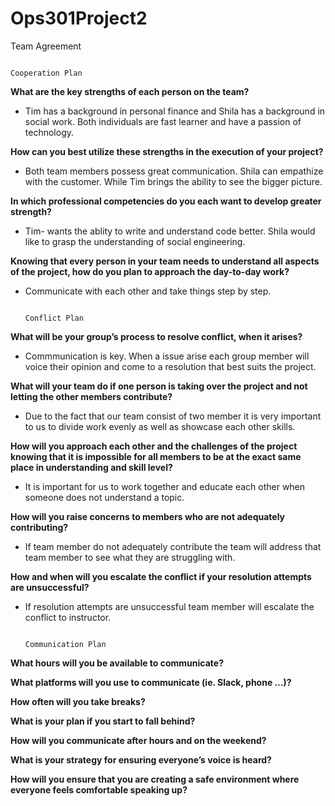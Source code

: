 # Ops301Project2
<hx>Team Agreement</hx>

                                                                Cooperation Plan

<b>What are the key strengths of each person on the team?</b>
* Tim has a background in personal finance and Shila has a background in social work. Both individuals are fast learner and have a passion of technology.
  
<b>How can you best utilize these strengths in the execution of your project?</b>
* Both team members possess great communication. Shila can empathize with the customer. While Tim brings the ability to see the bigger picture.

<b>In which professional competencies do you each want to develop greater strength?</b>
* Tim- wants the ablity to write and understand code better. Shila would like to grasp the understanding of social engineering. 

<b>Knowing that every person in your team needs to understand all aspects of the project, how do you plan to approach the day-to-day work?</b>
* Communicate with each other and take things step by step.

                                                                  Conflict Plan
                                                                  
<b>What will be your group’s process to resolve conflict, when it arises?</b>
* Commmunication is key. When a issue arise each group member will voice their opinion and come to a resolution that best suits the project.

<b>What will your team do if one person is taking over the project and not letting the other members contribute?</b>
* Due to the fact that our team consist of two member it is very important to us to divide work evenly as well as showcase each other skills.

<b>How will you approach each other and the challenges of the project knowing that it is impossible for all members to be at the exact same place in understanding and skill level?</b>
* It is important for us to work together and educate each other when someone does not understand a topic.

<b>How will you raise concerns to members who are not adequately contributing?</b>
* If team member do not adequately contribute the team will address that team member to see what they are struggling  with.

<b>How and when will you escalate the conflict if your resolution attempts are unsuccessful?</b>
* If resolution attempts are unsuccessful team member will escalate the conflict to instructor.
                                                                 
                                                                 Communication Plan
<b>What hours will you be available to communicate?</b>

<b>What platforms will you use to communicate (ie. Slack, phone …)?</b>

<b>How often will you take breaks?</b>

<b>What is your plan if you start to fall behind?</b>

<b>How will you communicate after hours and on the weekend?</b>

<b>What is your strategy for ensuring everyone’s voice is heard?</b>

<b>How will you ensure that you are creating a safe environment where everyone feels comfortable speaking up?</b>

